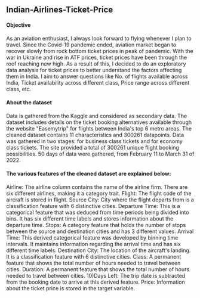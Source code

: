## Indian-Airlines-Ticket-Price
#### Objective
As an aviation enthusiast, I always look forward to flying whenever I plan to travel. Since the Covid-19 pandemic ended, aviation market began to recover slowly from rock bottom ticket prices in peak of pandemic. With the war in Ukraine and rise in ATF prices, ticket prices have been through the roof reaching new high. As a result of this, I decided to do an exploratory data analysis for ticket prices to better understand the factors affecting them in India. I aim to answer questions like No. of flights available across India, Ticket availability across different class, Price range across different class, etc.
#### About the dataset
Data is gathered from the Kaggle and considered as secondary data. The dataset includes details on the ticket booking alternatives available through the website "Easemytrip" for flights between India's top 6 metro areas. The cleaned dataset contains 11 characteristics and 300261 datapoints. Data was gathered in two stages: for business class tickets and for economy class tickets. The site provided a total of 300261 unique flight booking possibilities. 50 days of data were gathered, from February 11 to March 31 of 2022.
#### The various features of the cleaned dataset are explained below:

Airline: The airline column contains the name of the airline firm. There are six different airlines, making it a category trait.
Flight: The flight code of the aircraft is stored in flight.
Source City: City where the flight departs from is a classification feature with 6 distinctive cities.
Departure Time: This is a categorical feature that was deduced from time periods being divided into bins. It has six different time labels and stores information about the departure time.
Stops: A category feature that holds the number of stops between the source and destination cities and has 3 different values.
Arrival Time: This derived categorical feature was developed by binning time intervals. It maintains information regarding the arrival time and has six different time labels.
Destination City: The location of the aircraft's landing. It is a classification feature with 6 distinctive cities.
Class: A permanent feature that shows the total number of hours needed to travel between cities.
Duration: A permanent feature that shows the total number of hours needed to travel between cities. 10)Days Left: The trip date is subtracted from the booking date to arrive at this derived feature.
Price: Information about the ticket price is stored in the target variable.
